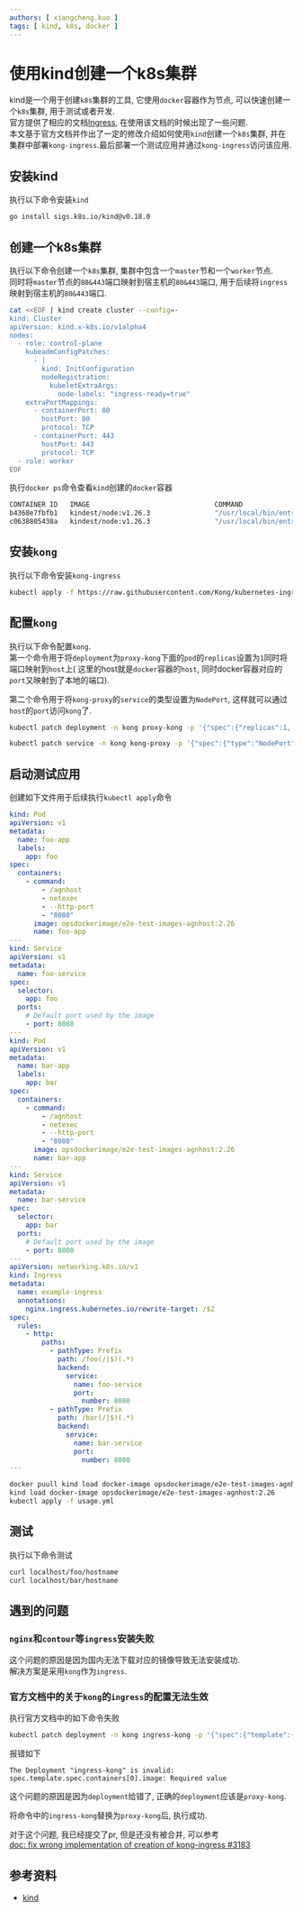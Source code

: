 ```yaml
---
authors: [ xiangcheng.kuo ]
tags: [ kind, k8s, docker ]
---
```


# 使用kind创建一个k8s集群

kind是一个用于创建`k8s`集群的工具, 它使用`docker`容器作为节点, 可以快速创建一个`k8s`集群,
用于测试或者开发.<br/>
官方提供了相应的文档[Ingress](https://kind.sigs.k8s.io/docs/user/ingress/), 在使用该文档的时候出现了一些问题.<br/>
本文基于官方文档并作出了一定的修改介绍如何使用`kind`创建一个`k8s`集群, 并在集群中部署`kong-ingress`.最后部署一个测试应用并通过`kong-ingress`访问该应用.

<!--truncate-->

## 安装kind

执行以下命令安装`kind`

```bash
go install sigs.k8s.io/kind@v0.18.0
```

## 创建一个k8s集群

执行以下命令创建一个`k8s`集群, 集群中包含一个`master`节和一个`worker`节点.<br/>
同时将`master`节点的`80&443`端口映射到宿主机的`80&443`端口, 用于后续将`ingress`映射到宿主机的`80&443`端口.<br/>

```bash
cat <<EOF | kind create cluster --config=-
kind: Cluster
apiVersion: kind.x-k8s.io/v1alpha4
nodes:
  - role: control-plane
    kubeadmConfigPatches:
      - |
        kind: InitConfiguration
        nodeRegistration:
          kubeletExtraArgs:
            node-labels: "ingress-ready=true"
    extraPortMappings:
      - containerPort: 80
        hostPort: 80
        protocol: TCP
      - containerPort: 443
        hostPort: 443
        protocol: TCP
  - role: worker
EOF
```

执行`docker ps`命令查看`kind`创建的`docker`容器

```bash
CONTAINER ID   IMAGE                               COMMAND                  CREATED       STATUS       PORTS                                                                 NAMES
b4368e7fbfb1   kindest/node:v1.26.3                "/usr/local/bin/entr…"   2 hours ago   Up 2 hours   0.0.0.0:80->80/tcp, 0.0.0.0:443->443/tcp, 127.0.0.1:45145->6443/tcp   kind-control-plane
c0638805438a   kindest/node:v1.26.3                "/usr/local/bin/entr…"   2 hours ago   Up 2 hours                                                                         kind-worker
```

## 安装`kong`

执行以下命令安装`kong-ingress`

```bash
kubectl apply -f https://raw.githubusercontent.com/Kong/kubernetes-ingress-controller/main/deploy/single/all-in-one-dbless.yaml
```

## 配置`kong`

执行以下命令配置`kong`.<br/>
第一个命令用于将`deployment`为`proxy-kong`下面的`pod`的`replicas`设置为`1`同时将端口映射到`host`上(
这里的host就是`docker`容器的`host`, 同时docker容器对应的`port`又映射到了本地的端口).<br/>

第二个命令用于将`kong-proxy`的`service`的类型设置为`NodePort`, 这样就可以通过`host`的`port`访问`kong`了.

```bash
kubectl patch deployment -n kong proxy-kong -p '{"spec":{"replicas":1, "template":{"spec":{"containers":[{"name":"proxy", "ports":[{"containerPort":8000,"hostPort":80,"name":"proxy","protocol":"TCP"},{"containerPort":8443,"hostPort":443,"name":"proxy-ssl","protocol":"TCP"}]}],"nodeSelector":{"ingress-ready":"true"},"tolerations":[{"key":"node-role.kubernetes.io/control-plane","operator":"Equal","effect":"NoSchedule"},{"key":"node-role.kubernetes.io/master","operator":"Equal","effect":"NoSchedule"}]}}}}'
```

```bash
kubectl patch service -n kong kong-proxy -p '{"spec":{"type":"NodePort"}}'
```

## 启动测试应用

创建如下文件用于后续执行`kubectl apply`命令

```yaml title="usage.yml"
kind: Pod
apiVersion: v1
metadata:
  name: foo-app
  labels:
    app: foo
spec:
  containers:
    - command:
        - /agnhost
        - netexec
        - --http-port
        - "8080"
      image: opsdockerimage/e2e-test-images-agnhost:2.26
      name: foo-app
---
kind: Service
apiVersion: v1
metadata:
  name: foo-service
spec:
  selector:
    app: foo
  ports:
    # Default port used by the image
    - port: 8080
---
kind: Pod
apiVersion: v1
metadata:
  name: bar-app
  labels:
    app: bar
spec:
  containers:
    - command:
        - /agnhost
        - netexec
        - --http-port
        - "8080"
      image: opsdockerimage/e2e-test-images-agnhost:2.26
      name: bar-app
---
kind: Service
apiVersion: v1
metadata:
  name: bar-service
spec:
  selector:
    app: bar
  ports:
    # Default port used by the image
    - port: 8080
---
apiVersion: networking.k8s.io/v1
kind: Ingress
metadata:
  name: example-ingress
  annotations:
    nginx.ingress.kubernetes.io/rewrite-target: /$2
spec:
  rules:
    - http:
        paths:
          - pathType: Prefix
            path: /foo(/|$)(.*)
            backend:
              service:
                name: foo-service
                port:
                  number: 8080
          - pathType: Prefix
            path: /bar(/|$)(.*)
            backend:
              service:
                name: bar-service
                port:
                  number: 8080
---
```

```bash
docker puull kind load docker-image opsdockerimage/e2e-test-images-agnhost:2.26s
kind load docker-image opsdockerimage/e2e-test-images-agnhost:2.26
kubectl apply -f usage.yml
```

## 测试

执行以下命令测试

```bash
curl localhost/foo/hostname
curl localhost/bar/hostname
```

## 遇到的问题

### `nginx`和`contour`等`ingress`安装失败

这个问题的原因是因为国内无法下载对应的镜像导致无法安装成功.<br/>
解决方案是采用`kong`作为`ingress`.<br/>

### 官方文档中的关于`kong`的`ingress`的配置无法生效

执行官方文档中的如下命令失败

```bash
kubectl patch deployment -n kong ingress-kong -p '{"spec":{"template":{"spec":{"containers":[{"name":"proxy","ports":[{"containerPort":8000,"hostPort":80,"name":"proxy","protocol":"TCP"},{"containerPort":8443,"hostPort":443,"name":"proxy-ssl","protocol":"TCP"}]}],"nodeSelector":{"ingress-ready":"true"},"tolerations":[{"key":"node-role.kubernetes.io/control-plane","operator":"Equal","effect":"NoSchedule"},{"key":"node-role.kubernetes.io/master","operator":"Equal","effect":"NoSchedule"}]}}}}'
```

报错如下

```log
The Deployment "ingress-kong" is invalid: spec.template.spec.containers[0].image: Required value
```

这个问题的原因是因为`deployment`给错了, 正确的`deployment`应该是`proxy-kong`.<br/>

将命令中的`ingress-kong`替换为`proxy-kong`后, 执行成功.<br/>

对于这个问题, 我已经提交了pr, 但是还没有被合并, 可以参考<br/>
[doc: fix wrong implementation of creation of kong-ingress #3183](https://github.com/kubernetes-sigs/kind/pull/3183)

## 参考资料

- [kind](https://kind.sigs.k8s.io/)